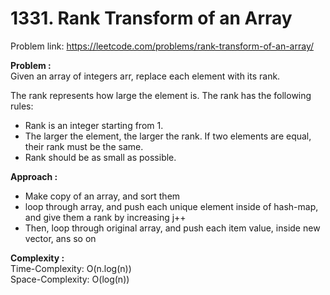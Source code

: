 # 1331. Rank Transform of an Array

Problem link: https://leetcode.com/problems/rank-transform-of-an-array/

**Problem :**<br>
Given an array of integers arr, replace each element with its rank.<br>

The rank represents how large the element is. The rank has the following rules:<br>

- Rank is an integer starting from 1.
- The larger the element, the larger the rank. If two elements are equal, their rank must be the same.
- Rank should be as small as possible.

**Approach :**<br>

- Make copy of an array, and sort them
- loop through array, and push each unique element inside of hash-map, and give them a rank by increasing j++
- Then, loop through original array, and push each item value, inside new vector, ans so on

**Complexity :**<br>
Time-Complexity: O(n.log(n))<br>
Space-Complexity: O(log(n))<br>

